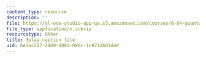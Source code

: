 ```yaml
---
content_type: resource
description: ''
file: https://ol-ocw-studio-app-qa.s3.amazonaws.com/courses/8-04-quantum-physics-i-spring-2016/6e1ac2172469108d090c1c071dbd1d40_AtjMKPzNIXQ.srt
file_type: application/x-subrip
resourcetype: Other
title: 3play caption file
uid: 6e1ac217-2469-108d-090c-1c071dbd1d40
---
```

